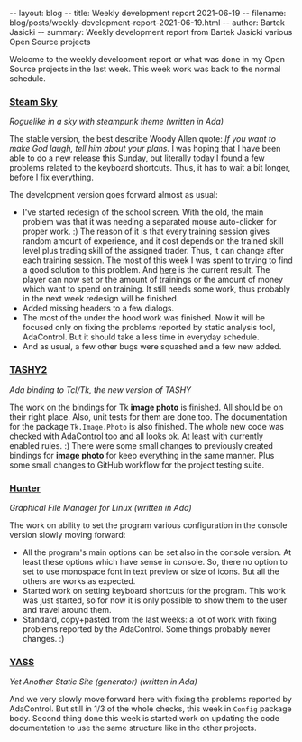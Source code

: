 -- layout: blog
-- title: Weekly development report 2021-06-19
-- filename: blog/posts/weekly-development-report-2021-06-19.html
-- author: Bartek Jasicki
-- summary: Weekly development report from Bartek Jasicki various Open Source projects

Welcome to the weekly development report or what was done in my Open Source
projects in the last week. This week work was back to the normal schedule.

### [Steam Sky](https://www.laeran.pl/repositories/steamsky)

*Roguelike in a sky with steampunk theme (written in Ada)*

The stable version, the best describe Woody Allen quote: *If you want to make
God laugh, tell him about your plans.* I was hoping that I have been able to
do a new release this Sunday, but literally today I found a few problems
related to the keyboard shortcuts. Thus, it has to wait a bit longer, before
I fix everything.

The development version goes forward almost as usual:

* I've started redesign of the school screen. With the old, the main problem
  was that it was needing a separated mouse auto-clicker for proper work. :)
  The reason of it is that every training session gives random amount of
  experience, and it cost depends on the trained skill level plus trading
  skill of the assigned trader. Thus, it can change after each training
  session. The most of this week I was spent to trying to find a good solution
  to this problem. And [here](https://imgur.com/YcLlBaP) is the current
  result. The player can now set or the amount of trainings or the amount of
  money which want to spend on training. It still needs some work, thus
  probably in the next week redesign will be finished.
* Added missing headers to a few dialogs.
* The most of the under the hood work was finished. Now it will be focused
  only on fixing the problems reported by static analysis tool, AdaControl.
  But it should take a less time in everyday schedule.
* And as usual, a few other bugs were squashed and a few new added.

### [TASHY2](https://www.laeran.pl/repositories/tashy2)

*Ada binding to Tcl/Tk, the new version of TASHY*

The work on the bindings for Tk **image photo** is finished. All should be on
their right place. Also, unit tests for them are done too. The documentation
for the package `Tk.Image.Photo` is also finished. The whole new code was
checked with AdaControl too and all looks ok. At least with currently enabled
rules. :) There were some small changes to previously created bindings for
**image photo** for keep everything in the same manner. Plus some small changes
to GitHub workflow for the project testing suite.

### [Hunter](https://www.laeran.pl/repositories/hunter)

*Graphical File Manager for Linux (written in Ada)*

The work on ability to set the program various configuration in the console
version slowly moving forward:

* All the program's main options can be set also in the console version. At
  least these options which have sense in console. So, there no option to set
  to use monospace font in text preview or size of icons. But all the others
  are works as expected.
* Started work on setting keyboard shortcuts for the program. This work was
  just started, so for now it is only possible to show them to the user and
  travel around them.
* Standard, copy+pasted from the last weeks: a lot of work with fixing problems
  reported by the AdaControl. Some things probably never changes. :)

### [YASS](https://www.laeran.pl/repositories/yass)

*Yet Another Static Site (generator) (written in Ada)*

And we very slowly move forward here with fixing the problems reported by
AdaControl. But still in 1/3 of the whole checks, this week in `Config` package
body. Second thing done this week is started work on updating the code
documentation to use the same structure like in the other projects.
